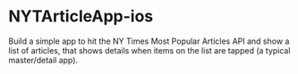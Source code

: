 # NYTArticleApp-ios
Build a simple app to hit the NY Times Most Popular Articles API and show a list of articles, that shows details when items on the list are tapped (a typical master/detail app).
